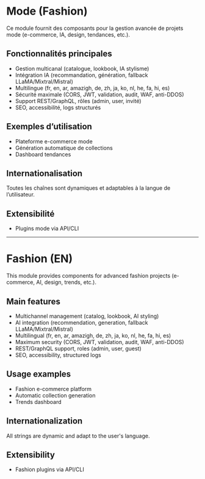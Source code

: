 # Mode (Fashion)

Ce module fournit des composants pour la gestion avancée de projets mode (e-commerce, IA, design, tendances, etc.).

## Fonctionnalités principales
- Gestion multicanal (catalogue, lookbook, IA stylisme)
- Intégration IA (recommandation, génération, fallback LLaMA/Mixtral/Mistral)
- Multilingue (fr, en, ar, amazigh, de, zh, ja, ko, nl, he, fa, hi, es)
- Sécurité maximale (CORS, JWT, validation, audit, WAF, anti-DDOS)
- Support REST/GraphQL, rôles (admin, user, invité)
- SEO, accessibilité, logs structurés

## Exemples d’utilisation
- Plateforme e-commerce mode
- Génération automatique de collections
- Dashboard tendances

## Internationalisation
Toutes les chaînes sont dynamiques et adaptables à la langue de l’utilisateur.

## Extensibilité
- Plugins mode via API/CLI

---

# Fashion (EN)

This module provides components for advanced fashion projects (e-commerce, AI, design, trends, etc.).

## Main features
- Multichannel management (catalog, lookbook, AI styling)
- AI integration (recommendation, generation, fallback LLaMA/Mixtral/Mistral)
- Multilingual (fr, en, ar, amazigh, de, zh, ja, ko, nl, he, fa, hi, es)
- Maximum security (CORS, JWT, validation, audit, WAF, anti-DDOS)
- REST/GraphQL support, roles (admin, user, guest)
- SEO, accessibility, structured logs

## Usage examples
- Fashion e-commerce platform
- Automatic collection generation
- Trends dashboard

## Internationalization
All strings are dynamic and adapt to the user's language.

## Extensibility
- Fashion plugins via API/CLI
